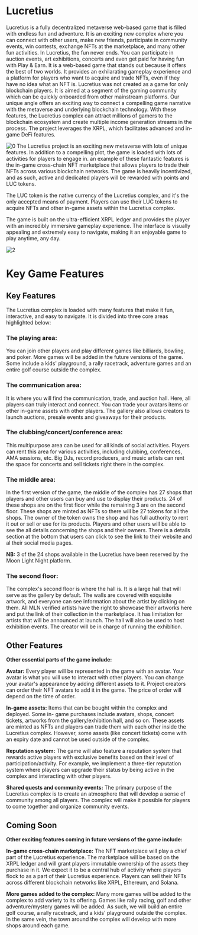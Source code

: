 # Lucretius

Lucretius is a fully decentralized metaverse web-based game that is filled with endless fun and adventure. It is an exciting new complex where you can connect with other users, make new friends, participate in community events, win contests, exchange NFTs at the marketplace, and many other fun activities.
In Lucretius, the fun never ends. You can participate in auction events, art exhibitions, concerts and even get paid for having fun with Play & Earn. It is a web-based game that stands out because it offers the best of two worlds. It provides an exhilarating gameplay experience and a platform for players who want to acquire and trade NFTs, even if they have no idea what an NFT is.
Lucretius was not created as a game for only blockchain players. It is aimed at a segment of the gaming community which can be quickly onboarded from other mainstream platforms. Our unique angle offers an exciting way to connect a compelling game narrative with the metaverse and underlying blockchain technology.
With these features, the Lucretius complex can attract millions of gamers to the blockchain ecosystem and create multiple income generation streams in the process. The project leverages the XRPL, which facilitates advanced and in-game DeFi features.

![0](https://user-images.githubusercontent.com/10208153/192180153-ced778e4-1071-40a0-bb4a-84153e77fcdd.png)
The Lucretius project is an exciting new metaverse with lots of unique features. In addition to a compelling plot, the game is loaded with lots of activities for players to engage in. an example of these fantastic features is the in-game cross-chain NFT marketplace that allows players to trade their NFTs across various blockchain networks. The game is heavily incentivized, and as such, active and dedicated players will be rewarded with points and LUC tokens.  

The LUC token is the native currency of the Lucretius complex, and it's the only accepted means of payment. Players can use their LUC tokens to acquire NFTs and other in-game assets within the Lucretius complex.  

The game is built on the ultra-efficient XRPL ledger and provides the player with an incredibly immersive gameplay experience. The interface is visually appealing and extremely easy to navigate, making it an enjoyable game to play anytime, any day.


![2](https://user-images.githubusercontent.com/10208153/192180180-65126950-ec52-41aa-bbb6-476ac3d704d2.png)
# Key Game Features
## Key Features
The Lucretius complex is loaded with many features that make it fun, interactive, and easy to navigate. It is divided into three core areas highlighted below:

### The playing area:
You can join other players and play different games like billiards, bowling, and poker. More games will be added in the future versions of the game. Some include a kids' playground, a rally racetrack, adventure games and an entire golf course outside the complex.

### The communication area:
It is where you will find the communication, trade, and auction hall. Here, all players can truly interact and connect. You can trade your avatars items or other in-game assets with other players. The gallery also allows creators to launch auctions, presale events and giveaways for their products.

### The clubbing/concert/conference area:
This multipurpose area can be used for all kinds of social activities. Players can rent this area for various activities, including clubbing, conferences, AMA sessions, etc. Big DJs, record producers, and music artists can rent the space for concerts and sell tickets right there in the complex.

### The middle area:
In the first version of the game, the middle of the complex has 27 shops that players and other users can buy and use to display their products. 24 of these shops are on the first floor while the remaining 3 are on the second floor. These shops are minted as NFTs so there will be 27 tokens for all the shops. The owner of the token owns the shop and has full authority to rent it out or sell or use for its products. Players and other users will be able to see the all details concerning the shops and their owners. There is a details section at the bottom that users can click to see the link to their website and al their social media pages.

__NB:__ 3 of the 24 shops available in the Lucretius have been reserved by the Moon Light Night platform.

### The second floor:
The complex's second floor is where the hall is. It is a large hall that will serve as the gallery by default. The walls are covered with exquisite artwork, and everyone can see information about the artist by clicking on them. All MLN verified artists have the right to showcase their artworks here and put the link of their collection in the marketplace. It has limitation for artists that will be announced at launch. The hall will also be used to host exhibition events. The creator will be in charge of running the exhibition.

## Other Features
__Other essential parts of the game include:__

__Avatar:__ Every player will be represented in the game with an avatar. Your avatar is what you will use to interact with other players. You can change your avatar's appearance by adding different assets to it. Project creators can order their NFT avatars to add it in the game. The price of order will depend on the time of order.

__In-game assets:__ Items that can be bought within the complex and deployed. Some in- game purchases include avatars, shops, concert tickets, artworks from the gallery/exhibition hall, and so on. These assets are minted as NFTs and players can trade them with each other inside the Lucretius complex. However, some assets (like concert tickets) come with an expiry date and cannot be used outside of the complex.

__Reputation system:__ The game will also feature a reputation system that rewards active players with exclusive benefits based on their level of participation/activity. For example, we implement a three-tier reputation system where players can upgrade their status by being active in the complex and interacting with other players.

__Shared quests and community events:__ The primary purpose of the Lucretius complex is to create an atmosphere that will develop a sense of community among all players. The complex will make it possible for players to come together and organize community events.

## Coming Soon
__Other exciting features coming in future versions of the game include:__

__In-game cross-chain marketplace:__ The NFT marketplace will play a chief part of the Lucretius experience. The marketplace will be based on the XRPL ledger and will grant players immutable ownership of the assets they purchase in it. We expect it to be a central hub of activity where players flock to as a part of their Lucretius experience. Players can sell their NFTs across different blockchain networks like XRPL, Ethereum, and Solana.

__More games added to the complex:__ Many more games will be added to the complex to add variety to its offering. Games like rally racing, golf and other adventure/mystery games will be added. As such, we will build an entire golf course, a rally racetrack, and a kids' playground outside the complex. In the same vein, the town around the complex will develop with more shops around each game.
